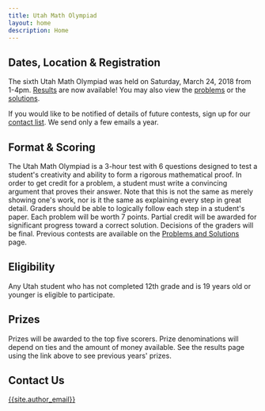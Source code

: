 ```yaml
---
title: Utah Math Olympiad
layout: home
description: Home
---
```


## Dates, Location & Registration

The sixth Utah Math Olympiad was held on Saturday, March 24, 2018 from 1-4pm. 
[Results](results) are now available!
You may also view the [problems](/doc/2018UtahMathOlympiad.pdf) or the [solutions](/doc/2018UtahMathOlympiadSolutions.pdf).

<!-- Registration: -->
<!-- <center><span>
<a class="registerlink" href="https://goo.gl/forms/A9XnG9OyHPojz19z2">REGISTER HERE</a>
</span></center> -->

If you would like to be notified of details of future contests, sign up for our [contact list](https://goo.gl/forms/f1nIgeAUI4V6WStI2). We send only a few emails a year.

## Format & Scoring

The Utah Math Olympiad is a 3-hour test with 6 questions designed to test a student's creativity and ability to form a rigorous mathematical proof. In order to get credit for a problem, a student must write a convincing argument that proves their answer. Note that this is not the same as merely showing one's work, nor is it the same as explaining every step in great detail. Graders should be able to logically follow each step in a student's paper. Each problem will be worth 7 points. Partial credit will be awarded for significant progress toward a correct solution. Decisions of the graders will be final. Previous contests are available on the [Problems and Solutions](problems) page.

## Eligibility

Any Utah student who has not completed 12th grade and is 19 years old or younger is eligible to participate.

## Prizes

Prizes will be awarded to the top five scorers. Prize denominations will depend on ties and the amount of money available. See the results page using the link above to see previous years' prizes.

## Contact Us

[{{site.author_email}}](mailto:{{site.author_email}})
